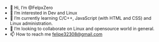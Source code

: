 - 👋 Hi, I’m @FelpxZero
- 👀 I’m interested in Dev and Linux
- 🌱 I’m currently learning C/C++, JavaScript (with HTML and CSS) and Linux administration.
- 💞️ I’m looking to collaborate on Linux and opensource world in general.
- 📫 How to reach me felipe32308@gmail.com
